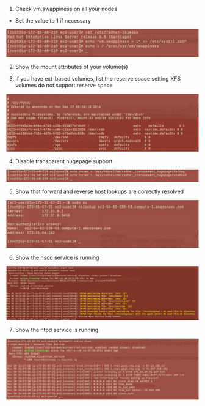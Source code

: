 1. Check vm.swappiness on all your nodes
  * Set the value to 1 if necessary

![swappiness](https://github.com/fragosoft/SEBC/blob/master/installation/labs/evidence/swappinedd_evidence.png)

2. Show the mount attributes of your volume(s)

3. If you have ext-based volumes, list the reserve space setting
XFS volumes do not support reserve space

![swappiness](https://github.com/fragosoft/SEBC/blob/master/installation/labs/evidence/disk_format_evidence.png)

4. Disable transparent hugepage support

![swappiness](https://github.com/fragosoft/SEBC/blob/master/installation/labs/evidence/hugepages_evidence.png)

5. Show that forward and reverse host lookups are correctly resolved

![swappiness](https://github.com/fragosoft/SEBC/blob/master/installation/labs/evidence/nslookup.png)

6. Show the nscd service is running

![swappiness](https://github.com/fragosoft/SEBC/blob/master/installation/labs/evidence/nscd.png)

7. Show the ntpd service is running

![swappiness](https://github.com/fragosoft/SEBC/blob/master/installation/labs/evidence/ntpd.png)